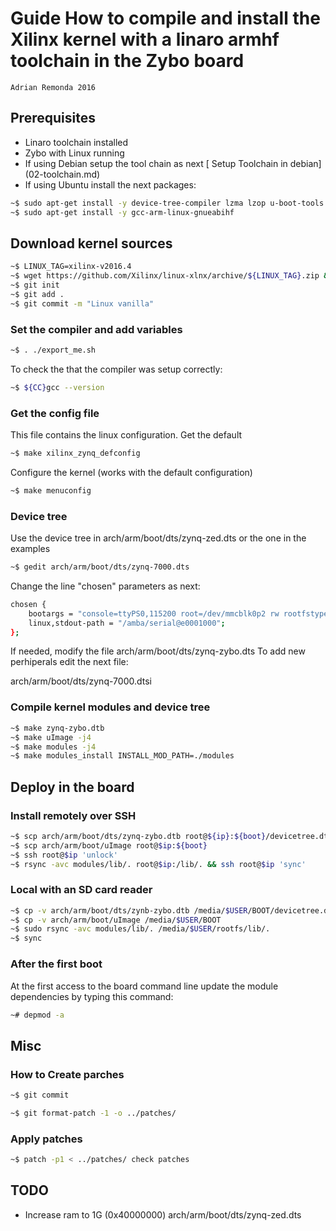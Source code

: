 # Guide How to compile and install the Xilinx kernel with a linaro armhf toolchain in the Zybo board
    Adrian Remonda 2016

## Prerequisites

*   Linaro toolchain installed
*   Zybo with Linux running
*   If using Debian setup the tool chain as next [ Setup Toolchain in debian] (02-toolchain.md)
*   If using Ubuntu install the next packages:
    
```sh
~$ sudo apt-get install -y device-tree-compiler lzma lzop u-boot-tools 
~$ sudo apt-get install -y gcc-arm-linux-gnueabihf
```

## Download kernel sources

```sh
~$ LINUX_TAG=xilinx-v2016.4
~$ wget https://github.com/Xilinx/linux-xlnx/archive/${LINUX_TAG}.zip && unzip ${LINUX_TAG}.zip && cd linux-xlnx-${LINUX_TAG}
~$ git init
~$ git add .
~$ git commit -m "Linux vanilla"

```

### Set the compiler and add variables
```sh
~$ . ./export_me.sh
```    
To check the that the compiler was setup correctly:

```sh   
~$ ${CC}gcc --version
```    

### Get the config file

This file contains the linux configuration. Get the default

```sh    
~$ make xilinx_zynq_defconfig
```		
Configure the kernel (works with the default configuration)
```sh
~$ make menuconfig
```
			
### Device tree

Use the device tree in arch/arm/boot/dts/zynq-zed.dts or the one in the examples

```sh
~$ gedit arch/arm/boot/dts/zynq-7000.dts
```
Change the line "chosen" parameters as next:
```sh
chosen {
	bootargs = "console=ttyPS0,115200 root=/dev/mmcblk0p2 rw rootfstype=ext4 rootwait earlyprintk";
	linux,stdout-path = "/amba/serial@e0001000";
};
```

If needed, modify the file arch/arm/boot/dts/zynq-zybo.dts
To add new perhiperals edit the next file:

arch/arm/boot/dts/zynq-7000.dtsi
       
### Compile kernel modules and device tree

```sh
~$ make zynq-zybo.dtb
~$ make uImage -j4
~$ make modules -j4
~$ make modules_install INSTALL_MOD_PATH=./modules
```


## Deploy in the board

### Install remotely over SSH
```sh
~$ scp arch/arm/boot/dts/zynq-zybo.dtb root@${ip}:${boot}/devicetree.dtb
~$ scp arch/arm/boot/uImage root@$ip:${boot}
~$ ssh root@$ip 'unlock'
~$ rsync -avc modules/lib/. root@$ip:/lib/. && ssh root@$ip 'sync'
```   
    
### Local with an SD card reader

```sh
~$ cp -v arch/arm/boot/dts/zynb-zybo.dtb /media/$USER/BOOT/devicetree.dtb
~$ cp -v arch/arm/boot/uImage /media/$USER/BOOT
~$ sudo rsync -avc modules/lib/. /media/$USER/rootfs/lib/.
~$ sync

```   

### After the first boot

At the first access to the board command line update the module dependencies by typing this command:
```sh
~# depmod -a
```

## Misc
		
### How to Create parches
```sh
~$ git commit

~$ git format-patch -1 -o ../patches/		
```

### Apply patches
```sh
~$ patch -p1 < ../patches/ check patches
```

## TODO 

* Increase ram to 1G (0x40000000) arch/arm/boot/dts/zynq-zed.dts


